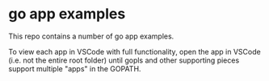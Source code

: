 # go app examples

This repo contains a number of go app examples.

To view each app in VSCode with full functionality, open the app in VSCode (i.e. not the entire root folder) until gopls and other supporting pieces support multiple "apps" in the GOPATH.

